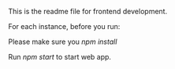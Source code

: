 This is the readme file for frontend development.


For each instance, before you run:

Please make sure you *npm install*

Run *npm start* to start web app.


